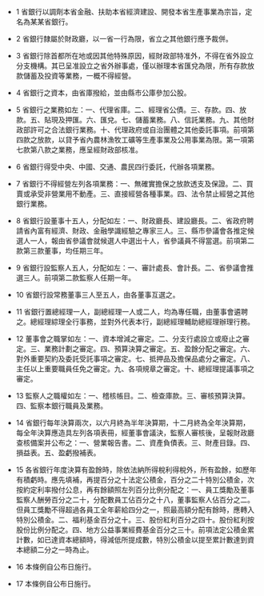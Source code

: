 * 1 省銀行以調劑本省金融、扶助本省經濟建設、開發本省生產事業為宗旨，定名為某某省銀行。

* 2 省銀行隸屬於財政廳，以一省一行為限，省立之其他銀行應予裁併。

* 3 省銀行除首都所在地或因其他特殊原因，經財政部特准外，不得在省外設立分支機構。其已呈准設立之省外辦事處，僅以辦理本省匯兌為限，所有存款放款儲蓄及投資等業務，一概不得經營。

* 4 省銀行之資本，由省庫撥給，並由縣市公庫參加公股。

* 5 省銀行之業務如左：一、代理省庫。二、經理省公債。三、存款。四、放款。五、貼現及押匯。六、匯兌。七、儲蓄業務。八、信託業務。九、其他財政部許可之合法銀行業務。十、代理政府或自治團體之其他委託事項。前項第四款之放款，以貸予省內農林漁牧工礦等生產事業及公用事業為限。第一項第七款第八款之業務，應呈經財政部核准。

* 6 省銀行得受中央、中國、交通、農民四行委託，代辦各項業務。

* 7 省銀行不得經營左列各項業務：一、無確實擔保之放款透支及保證。二、買賣或承受非營業用不動產。三、直接經營各種事業。四、法令禁止經營之其他銀行業務。

* 8 省銀行設董事十五人，分配如左：一、財政廳長、建設廳長。二、省政府聘請省內富有經濟、財政、金融學識經驗之專家三人。三、縣市參議會各推定候選人一人，報由省參議會就候選人中選出十人，省參議員不得當選。前項第二款第三款董事，均任期三年。

* 9 省銀行設監察人五人，分配如左：一、審計處長、會計長。二、省參議會推選三人。前項第二款監察人任期一年。

* 10 省銀行設常務董事三人至五人，由各董事互選之。

* 11 省銀行置總經理一人，副總經理一人或二人，均為專任職，由董事會遴聘之。總經理綜理全行事務，並對外代表本行，副總經理輔助總經理辦理行務。

* 12 董事會之職掌如左：一、資本增減之審定。二、分支行處設立或廢止之審定。三、業務計劃之審定。四、預算決算之審定。五、盈餘分配之審定。六、對外重要契約及委託受託事項之審定。七、抵押品及擔保品處分之審定。八、主任以上重要職員任免之審定。九、各項規章之審定。十、總經理提議事項之審定。

* 13 監察人之職權如左：一、稽核帳目。二、檢查庫款。三、審核預算決算。四、監察本銀行職員及業務。

* 14 省銀行每年決算兩次，以六月終為半年決算期，十二月終為全年決算期，每全年決算應造具左列各項表冊，經董事會議決，監察人審核後，呈報財政廳查核備案并公布之：一、營業報告書。二、資產負債表。三、財產目錄。四、損益表。五、盈虧撥補表。

* 15 各省銀行年度決算有盈餘時，除依法納所得稅利得稅外，所有盈餘，如歷年有積虧時。應先填補，再提百分之十法定公積金，百分之二十特別公積金，次按約定利率撥付公息，再有餘額照左列百分比例分配之：一、員工獎勵及董事監察人酬勞百分之二十，分配數員工佔百分之十八，董事監察人佔百分之二。但員工獎勵不得超過各員工全年薪給四分之一，照最高額分配有餘時，應轉入特別公積金。二、福利基金百分之十。三、股份紅利百分之四十。股份紅利按股份比例分配之。四、地方公益事業經費基金百分之三十。前項法定公積金累計數，如已達資本總額時，得減低所提成數，特別公積金以提至累計數達到資本總額二分之一時為止。

* 16 本條例自公布日施行。

* 17 本條例自公布日施行。

